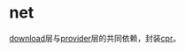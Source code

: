 # net

[download](../download/readme.md)层与[provider](../provider/readme.md)层的共同依赖，封装[cpr](https://github.com/libcpr/cpr#)。